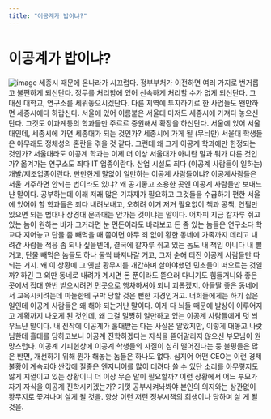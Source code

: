 ```yaml
---
title: "이공계가 밥이냐?"
---
```

# 이공계가 밥이냐?

![image](bb8afb983cf913a4e120515d4240f665.jpg)
세종시 때문에 온나라가 시끄럽다. 정부부처가 이전하면 여러 가지로 번거롭고 불편하게 되신단다. 정무를 처리함에 있어 신속하게 처리할 수가 없게 되신단다. 그 대신 대학교, 연구소를 세워놓으시겠단다. 다른 지역에 투자하기로 한 사업들도 왠만하면 세종시에다 하랍신다. 서울에 있어 이름붙은 서울대 마저도 세종시에 가져다 놓으신단다. 그것도 이과계통의 학과들만 주르르 증원해서 확장을 하신단다. 서울에 있어 서울대인데, 세종시에 가면 세종대가 되는 것인가? 세종시에 가게 될 (무늬만) 서울대 학생들은 아무래도 정체성의 혼란을 겪을 것 같다. 그런데 왜 그게 이공계 학과에만 한정되는 것인가? 서울대라도 이공계 학과는 이제 더 이상 서울대가 아니란 말과 뭐가 다른 것인가?
옮겨가는 연구소도 죄다 IT 업종이란다. 산업 시설도 죄다 (이공계 사람들이 일하는) 개발/제조업종이란다.
만만한게 말없이 일만하는 이공계 사람들이냐? 이공계사람들은 서울 거주하면 안되는 법이라도 있냐? 왜 공기좋고 조용한 곳엔 이공계 사람들만 보내느냔 말이다. 공부하는데 이래 저래 많은 기자재가 필요하고 그것들을 수급하기 편한 서울에 있어야 할 학과들은 죄다 내려보내고, 오히려 이거 저거 필요없이 책과 공책, 연필만 있으면 되는 법대나 상경대 문과대는 안가는 것이냐는 말이다.
어차피 지금 칼자루 쥐고 있는 놈이 원하는 바가 그거라면 눈 먼돈이라도 바라보고 돈 좀 있는 놈들은 연구소다 학교다 지어놓고 단물 좀 빼먹을 때 쯤이면 아무 죄 없이 횡한 동네에 가족까지 데리고 내려간 사람들 적응 좀 되나 싶을텐데, 결국에 칼자루 쥐고 있는 놈도 내 책임 아니다 내 뺄 거고, 단물 빼먹은 놈들도 하나 둘씩 빠져나갈 거고, 그저 순해 터진 이공계 사람들만 따 되는 거지.
왜 이 상황에 그 옛날 황무지를 개간하며 살아야했던 민초들이 떠오르는 것일까? 하긴 그 외딴 동네로 내려가 계시면 돈 푼이라도 뜯으러 다니기도 힘들거니와 좋은 곳에서 접대 한번 받으시려면 먼곳으로 행차하셔야 되니 괴롭겠지. 아들딸 좋은 동네에서 교육시키려는데 마눌한테 구박 당할 것은 뻔한 지경인거고. 너희들에게는 하기 싫은 일인데 이공계 사람들은 왜 해야 되는거냔 말이다. 이게 다 늬들 때문에 발상이 이루어지고 계획까지 나오게 된 것인데, 왜 그걸 멀쩡히 일만하고 있는 이공계 사람들에게 덧 씌우느냔 말이다.
내 진작에 이공계가 홀대받는 다는 사실은 알았지만, 이렇게 대놓고 나랏님한테 홀대를 당하고보니 이공계 진학하겠다는 자식을 뜯어말리지 않으신 부모님이 원망스럽다. 이공계 기피현상에 이공계 학생들의 자질이 심히 떨어진다는 둥 불평들은 많은 반면, 개선하기 위해 뭔가 해놓는 놈들은 하나도 없다. 심지어 어떤 CEO는 이런 경제 불황이 계속되야 싼값에 질좋은 엔지니어를 많이 데려다 쓸 수 있단 소리를 아무렇지도 않게 지껄이고 있는 상황이니 더 이상 무슨 말이 필요할까? 
이런 상황에서 어느 부모가 자기 자식을 이공계 진학시키겠는가? 기껏 공부시켜놔봐야 본인의 의지와는 상관없이 황무지로 쫓겨나며 살게 될 것을. 항상 이런 저런 정부시책의 희생이나 당하며 살 게 될 것을.


